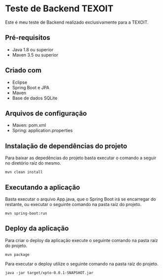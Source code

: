# Teste de Backend TEXOIT

Este é meu teste de Backend realizado exclusivamente para a TEXOIT.

## Pré-requisitos

* Java 1.8 ou superior
* Maven 3.5 ou superior

## Criado com

* Eclipse
* Spring Boot e JPA
* Maven
* Base de dados SQLite

## Arquivos de configuração

* Maven: pom.xml
* Spring: application.properties

## Instalação de dependências do projeto

Para baixar as depedências do projeto basta executar o comando a seguir no diretório raíz do mesmo.

```
mvn clean install
```

## Executando a aplicação

Basta executar o arquivo App.java, que o Spring Boot irá se encarregar do restante, ou executar o seguinte comando na pasta raíz do projeto.

```
mvn spring-boot:run
```

## Deploy da aplicação

Para criar o deploy da aplicação execute o seguinte comando na pasta raíz do projeto.

```
mvn package
```

Para executar o deploy utilize o seguinte comando na pasta raíz do projeto.

```
java -jar target/xpto-0.0.1-SNAPSHOT.jar
```
